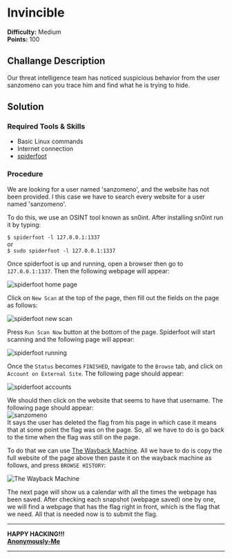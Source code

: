 # Invincible

**Difficulty:** Medium  
**Points:** 100

## Challange Description

Our threat intelligence team has noticed suspicious behavior from the user sanzomeno can you trace him and find what he is trying to hide.

## Solution

### Required Tools & Skills

- Basic Linux commands
- Internet connection
- [spiderfoot](https://www.spiderfoot.net/)

### Procedure

We are looking for a user named 'sanzomeno', and the website has not been provided. I this case we have to search every website for a user named 'sanzomeno'.

To do this, we use an OSINT tool known as sn0int. After installing sn0int run it by typing:

```$ spiderfoot -l 127.0.0.1:1337```  
or  
```$ sudo spiderfoot -l 127.0.0.1:1337```

Once spiderfoot is up and running, open a browser then go to `127.0.0.1:1337`. Then the following webpage will appear:

![spiderfoot home page](SpiderFoot_home.png)

Click on `New Scan` at the top of the page, then fill out the fields on the page as follows:

![spiderfoot new scan](SpiderFoot_newscan.png)

Press `Run Scan Now` button at the bottom of the page. Spiderfoot will start scanning and the following page will appear:

![spiderfoot running](SpiderFoot_running.png)

Once the `Status` becomes `FINISHED`, navigate to the `Browse` tab, and click on `Account on External Site`. The following page should appear:

![spiderfoot accounts](SpiderFoot_accounts.png)

We should then click on the website that seems to have that username. The following page should appear:  
![sanzomeno](Sanzo_Meno_on_about_me.png)  
It says the user has deleted the flag from his page in which case it means that at some point the flag was on the page. So, all we have to do is go back to the time when the flag was still on the page.

To do that we can use [The Wayback Machine](https://archive.org/web/). All we have to do is copy the full website of the page above then paste it on the wayback machine as follows, and press `BROWSE HISTORY`:

![The Wayback Machine](Internet_Archive_Wayback_Machine.png)

The next page will show us a calendar with all the times the webpage has been saved. After checking each snapshot (webpage saved) one by one, we will find a webpage that has the flag right in front, which is the flag that we need. All that is needed now is to submit the flag.

****
**HAPPY HACKING!!!**  
**[Anonymously-Me](https://github.com/Anonymously-Me)**
****
